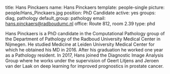 title: Hans Pinckaers
name: Hans Pinckaers
template: people-single
picture: people/Hans_Pinckaers.jpg
position: PhD Candidate
active: yes
groups: diag, pathology
default_group: pathology
email: hans.pinckaers@radboudumc.nl
office: Route 812, room 2.39
type: phd

Hans Pinckaers is a PhD candidate in the Computational Pathology group of the Department of Pathology of the Radboud University Medical Center in Nijmegen. He studied Medicine at Leiden University Medical Center for which he obtained his MD in 2016. After his graduation he worked one year as a Pathology resident. In 2017, Hans joined the Diagnostic Image Analysis Group where he works under the supervision of Geert Litjens and Jeroen van der Laak on deep learning for improved prognostics in prostate cancer.
